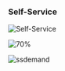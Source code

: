 ### Self-Service

![Self-Service](https://d16cvnquvjw7pr.cloudfront.net/images/blog/Infographic/zd_search_customer_self_service_inforgraphic.jpg)

![70%](https://assets.fastcompany.com/image/upload/w_596,c_limit,q_auto:best,f_auto,fl_lossy/fc/3013177-inline-inline-3-why-the-future-of-customer-service-is-self-service.jpg)

![ssdemand](https://assets.fastcompany.com/image/upload/w_596,c_limit,q_auto:best,f_auto,fl_lossy/fc/3013177-inline-inline-5-why-the-future-of-customer-service-is-self-service.jpg)
